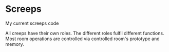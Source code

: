 # Screeps
My current screeps code

All creeps have their own roles. The different roles fulfil different functions. Most room operations are controlled via controlled
room's prototype and memory.  
